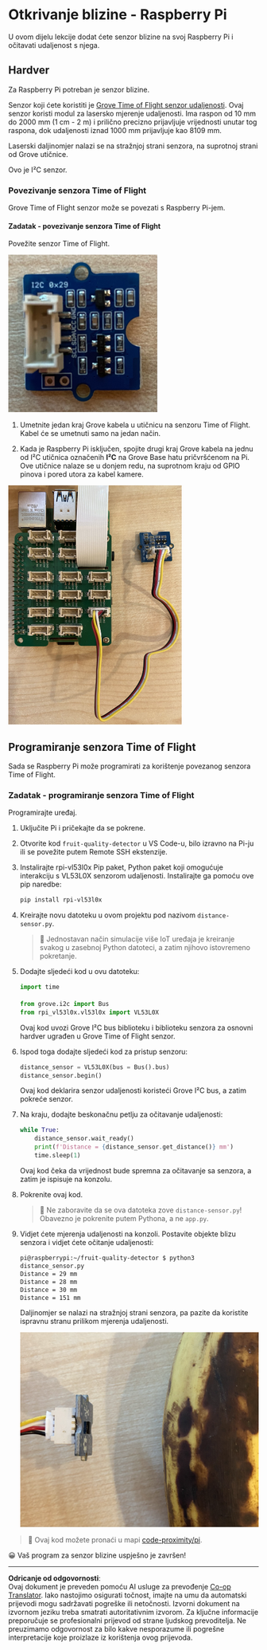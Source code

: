 <!--
CO_OP_TRANSLATOR_METADATA:
{
  "original_hash": "6145a1d791731c8a9d0afd0a1bae5108",
  "translation_date": "2025-08-28T12:12:22+00:00",
  "source_file": "4-manufacturing/lessons/4-trigger-fruit-detector/pi-proximity.md",
  "language_code": "hr"
}
-->
# Otkrivanje blizine - Raspberry Pi

U ovom dijelu lekcije dodat ćete senzor blizine na svoj Raspberry Pi i očitavati udaljenost s njega.

## Hardver

Za Raspberry Pi potreban je senzor blizine.

Senzor koji ćete koristiti je [Grove Time of Flight senzor udaljenosti](https://www.seeedstudio.com/Grove-Time-of-Flight-Distance-Sensor-VL53L0X.html). Ovaj senzor koristi modul za lasersko mjerenje udaljenosti. Ima raspon od 10 mm do 2000 mm (1 cm - 2 m) i prilično precizno prijavljuje vrijednosti unutar tog raspona, dok udaljenosti iznad 1000 mm prijavljuje kao 8109 mm.

Laserski daljinomjer nalazi se na stražnjoj strani senzora, na suprotnoj strani od Grove utičnice.

Ovo je I²C senzor.

### Povezivanje senzora Time of Flight

Grove Time of Flight senzor može se povezati s Raspberry Pi-jem.

#### Zadatak - povezivanje senzora Time of Flight

Povežite senzor Time of Flight.

![Grove Time of Flight senzor](../../../../../translated_images/grove-time-of-flight-sensor.d82ff2165bfded9f485de54d8d07195a6270a602696825fca19f629ddfe94e86.hr.png)

1. Umetnite jedan kraj Grove kabela u utičnicu na senzoru Time of Flight. Kabel će se umetnuti samo na jedan način.

1. Kada je Raspberry Pi isključen, spojite drugi kraj Grove kabela na jednu od I²C utičnica označenih **I²C** na Grove Base hatu pričvršćenom na Pi. Ove utičnice nalaze se u donjem redu, na suprotnom kraju od GPIO pinova i pored utora za kabel kamere.

![Grove Time of Flight senzor povezan s I²C utičnicom](../../../../../translated_images/pi-time-of-flight-sensor.58c8dc04eb3bfb57a7c3019f031433ef4d798d4d7603d565afbf6f3802840dba.hr.png)

## Programiranje senzora Time of Flight

Sada se Raspberry Pi može programirati za korištenje povezanog senzora Time of Flight.

### Zadatak - programiranje senzora Time of Flight

Programirajte uređaj.

1. Uključite Pi i pričekajte da se pokrene.

1. Otvorite kod `fruit-quality-detector` u VS Code-u, bilo izravno na Pi-ju ili se povežite putem Remote SSH ekstenzije.

1. Instalirajte rpi-vl53l0x Pip paket, Python paket koji omogućuje interakciju s VL53L0X senzorom udaljenosti. Instalirajte ga pomoću ove pip naredbe:

    ```sh
    pip install rpi-vl53l0x
    ```

1. Kreirajte novu datoteku u ovom projektu pod nazivom `distance-sensor.py`.

    > 💁 Jednostavan način simulacije više IoT uređaja je kreiranje svakog u zasebnoj Python datoteci, a zatim njihovo istovremeno pokretanje.

1. Dodajte sljedeći kod u ovu datoteku:

    ```python
    import time
    
    from grove.i2c import Bus
    from rpi_vl53l0x.vl53l0x import VL53L0X
    ```

    Ovaj kod uvozi Grove I²C bus biblioteku i biblioteku senzora za osnovni hardver ugrađen u Grove Time of Flight senzor.

1. Ispod toga dodajte sljedeći kod za pristup senzoru:

    ```python
    distance_sensor = VL53L0X(bus = Bus().bus)
    distance_sensor.begin()    
    ```

    Ovaj kod deklarira senzor udaljenosti koristeći Grove I²C bus, a zatim pokreće senzor.

1. Na kraju, dodajte beskonačnu petlju za očitavanje udaljenosti:

    ```python
    while True:
        distance_sensor.wait_ready()
        print(f'Distance = {distance_sensor.get_distance()} mm')
        time.sleep(1)
    ```

    Ovaj kod čeka da vrijednost bude spremna za očitavanje sa senzora, a zatim je ispisuje na konzolu.

1. Pokrenite ovaj kod.

    > 💁 Ne zaboravite da se ova datoteka zove `distance-sensor.py`! Obavezno je pokrenite putem Pythona, a ne `app.py`.

1. Vidjet ćete mjerenja udaljenosti na konzoli. Postavite objekte blizu senzora i vidjet ćete očitanje udaljenosti:

    ```output
    pi@raspberrypi:~/fruit-quality-detector $ python3 distance_sensor.py 
    Distance = 29 mm
    Distance = 28 mm
    Distance = 30 mm
    Distance = 151 mm
    ```

    Daljinomjer se nalazi na stražnjoj strani senzora, pa pazite da koristite ispravnu stranu prilikom mjerenja udaljenosti.

    ![Daljinomjer na stražnjoj strani senzora Time of Flight usmjeren prema banani](../../../../../translated_images/time-of-flight-banana.079921ad8b1496e4525dc26b4cdc71a076407aba3e72ba113ba2e38febae92c5.hr.png)

> 💁 Ovaj kod možete pronaći u mapi [code-proximity/pi](../../../../../4-manufacturing/lessons/4-trigger-fruit-detector/code-proximity/pi).

😀 Vaš program za senzor blizine uspješno je završen!

---

**Odricanje od odgovornosti**:  
Ovaj dokument je preveden pomoću AI usluge za prevođenje [Co-op Translator](https://github.com/Azure/co-op-translator). Iako nastojimo osigurati točnost, imajte na umu da automatski prijevodi mogu sadržavati pogreške ili netočnosti. Izvorni dokument na izvornom jeziku treba smatrati autoritativnim izvorom. Za ključne informacije preporučuje se profesionalni prijevod od strane ljudskog prevoditelja. Ne preuzimamo odgovornost za bilo kakve nesporazume ili pogrešne interpretacije koje proizlaze iz korištenja ovog prijevoda.